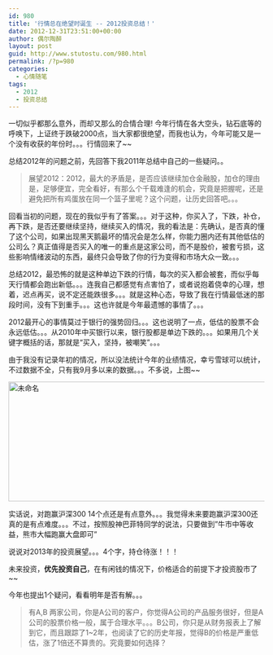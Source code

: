 ```yaml
---
id: 980
title: '行情总在绝望时诞生 -- 2012投资总结！'
date: 2012-12-31T23:51:00+00:00
author: 偶尔陶醉
layout: post
guid: http://www.stutostu.com/980.html
permalink: /?p=980
categories:
  - 心情随笔
tags:
  - 2012
  - 投资总结
---
```

一切似乎都那么意外，而却又那么的合情合理! 今年行情在各大空头，钻石底等的呼唤下，上证终于跌破2000点，当大家都很绝望，而我也认为，今年可能又是一个没有收获的年份时。。。行情回来了~~



总结2012年的问题之前，先回答下我2011年总结中自己的一些疑问。。

> 展望2012：2012，最大的矛盾是，是否应该继续加仓金融股，加仓的理由是，足够便宜，完全看好，有那么个千载难逢的机会，究竟是把握呢，还是避免把所有鸡蛋放在同一个篮子里呢？这个问题，让历史回答吧。。。

回看当初的问题，现在的我似乎有了答案。。。对于这种，你买入了，下跌，补仓，再下跌，是否还要继续坚持，继续买入的情况，我的看法是：先确认，是否真的懂了这个公司，如果出现黑天鹅最坏的情况会是怎么样，你能力圈内还有其他低估的公司么？真正值得是否买入的唯一的重点是这家公司，而不是股价，被套亏损，这些影响情绪波动的东西，最终只会导致了你的行为变得和市场大众一致。。。

总结2012，最恐怖的就是这种单边下跌的行情，每次的买入都会被套，而似乎每天行情都会跑出新低。。。连我自己都感觉有点害怕了，或者说抱着侥幸的心理，想着，迟点再买，说不定还能跌很多。。。就是这种心态，导致了我在行情最低迷的那段时间，没有下到重手。。。这也许就是今年最遗憾的事情了。。。

2012最开心的事情莫过于银行的强势回归。。。这也说明了一点，低估的股票不会永远低估。。。从2010年中买银行以来，银行股都是单边下跌的。。。如果用几个关键字概括的话，那就是“买入，坚持，被嘲笑”。。。

由于我没有记录年初的情况，所以没法统计今年的业绩情况，幸亏雪球可以统计，不过数据不全，只有我9月多以来的数据。。。不多说，上图~~

[<img style="background-image: none; border-right-width: 0px; padding-left: 0px; padding-right: 0px; display: inline; border-top-width: 0px; border-bottom-width: 0px; border-left-width: 0px; padding-top: 0px" title="未命名" border="0" alt="未命名" src="http://www.stutostu.com/wp-content/uploads/2012/12/thumb1.jpg" width="640" height="235" />](http://www.stutostu.com/wp-content/uploads/2012/12/eea906fbbb8f.jpg)

实话说，对跑赢沪深300 14个点还是有点意外。。。我觉得未来要跑赢沪深300还真的是有点难度。。。不过，按照股神巴菲特同学的说法，只要做到”牛市中等收益，熊市大幅跑赢大盘即可”

说说对2013年的投资展望。。。4个字，持仓待涨！！！

未来投资，**优先投资自己**，在有闲钱的情况下，价格适合的前提下才投资股市了~~

今年也提出1个疑问，看看明年是否有解。。。

> 有A,B 两家公司，你是A公司的客户，你觉得A公司的产品服务很好，但是A公司的股票价格一般，属于合理水平。。。B公司，你只是从财务报表上了解到它，而且跟踪了1~2年，也阅读了它的历史年报，觉得B的价格是严重低估，涨了1倍还不算贵的。究竟要如何选择？